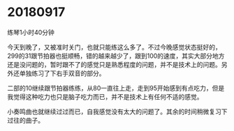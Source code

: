 # 20180917

练琴1小时40分钟

今天到晚了，又被准时关门，也就只能练这么多了。不过今晚感觉状态挺好的，299的31跟节拍器也挺顺畅，错的越来越少了，跟到100的速度，其实大部分地方还是没问题的，暂时跟不了的感觉只是熟悉程度的问题，并不是技术上的问题。另外还单独练习了下右手双音的部分。

二部的10继续跟节拍器练练，从80一直往上走，走到95开始感到有点吃力，但是我觉得这种吃力也只是脑子吃力而已，并不是技术上有任何不适的感觉。

小奏鸣曲也就继续过过而已，自我感觉没有太大的问题了。其余的时间稍微复习下过往的曲子。
